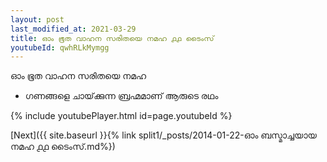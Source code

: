 ```yaml
---
layout: post
last_modified_at: 2021-03-29
title: ഓം ഭൂത വാഹന സരിതയെ നമഹ ൧൧ ടൈംസ്
youtubeId: qwhRLkMymgg
---
```

 
 
 ഓം ഭൂത വാഹന സരിതയെ നമഹ 
 
 -  ഗണങ്ങളെ ചായ്‌ക്കുന്ന ബ്രഹ്മമാണ് ആരുടെ രഥം 
 
  
 
  
 
 
 
 
 
 


{% include youtubePlayer.html id=page.youtubeId %}
 
[Next]({{ site.baseurl }}{% link  split1/_posts/2014-01-22-ഓം ബസ്മാച്ചയായ നമഹ ൧൧ ടൈംസ്.md%})
 
